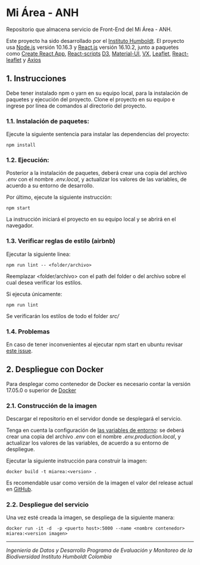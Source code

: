 # Mi Área - ANH
Repositorio que almacena servicio de Front-End del Mi Área - ANH.

Este proyecto ha sido desarrollado por el [Instituto Humboldt](http://www.humboldt.org.co). El proyecto usa [Node.js](https://nodejs.org/) versión 10.16.3 y [React.js](https://reactjs.org) versión 16.10.2, junto a paquetes como [Create React App](https://github.com/facebookincubator/create-react-app), [React-scripts](https://www.npmjs.com/package/react-scripts) [D3](https://d3js.org), [Material-UI](https://material-ui.com), [VX](https://vx-demo.now.sh/), [Leaflet](https://leafletjs.com/), [React-leaflet](https://react-leaflet.js.org) y [Axios](https://alligator.io/react/axios-react/)

## 1. Instrucciones

Debe tener instalado npm o yarn en su equipo local, para la instalación de paquetes y ejecución del proyecto. Clone el proyecto en su equipo e ingrese por línea de comandos al directorio del proyecto.

### 1.1. Instalación de paquetes:
Ejecute la siguiente sentencia para instalar las dependencias del proyecto:

    npm install

### 1.2. Ejecución:
Posterior a la instalación de paquetes, deberá crear una copia del archivo *.env* con el nombre *.env.local*, y actualizar los valores de las variables, de acuerdo a su entorno de desarrollo.

Por último, ejecute la siguiente instrucción:

    npm start

La instrucción iniciará el proyecto en su equipo local y se abrirá en el navegador.

### 1.3. Verificar reglas de estilo (airbnb)

Ejecutar la siguiente linea:

    npm run lint -- <folder/archivo>

Reemplazar <folder/archivo> con el path del folder o del archivo sobre el cual desea verificar los estilos.

Si ejecuta únicamente:

    npm run lint

Se verificarán los estilos de todo el folder *src/*

### 1.4. Problemas

En caso de tener inconvenientes al ejecutar npm start en ubuntu revisar [este issue](https://github.com/facebook/create-react-app/issues/2549#issuecomment-315678389).

## 2. Despliegue con Docker

Para desplegar como contenedor de Docker es necesario contar la versión 17.05.0 o superior de [Docker](https://www.docker.com/)

### 2.1. Construcción de la imagen

Descargar el repositorio en el servidor donde se desplegará el servicio.

Tenga en cuenta la configuración de [las variables de entorno](https://github.com/facebook/create-react-app/blob/master/packages/react-scripts/template/README.md#adding-custom-environment-variables): se deberá crear una copia del archivo *.env* con el nombre *.env.production.local*, y actualizar los valores de las variables, de acuerdo a su entorno de despliegue.

Ejecutar la siguiente instrucción para construir la imagen:

    docker build -t miarea:<version> .

Es recomendable usar como versión de la imagen el valor del release actual en [GitHub](https://github.com/PEM-Humboldt/miarea/releases).

### 2.2. Despliegue del servicio

Una vez esté creada la imagen, se despliega de la siguiente manera:

    docker run -it -d  -p <puerto host>:5000 --name <nombre contenedor> miarea:<version imagen>

***

*Ingeniería de Datos y Desarrollo
Programa de Evaluación y Monitoreo de la Biodiversidad
Instituto Humboldt Colombia*
